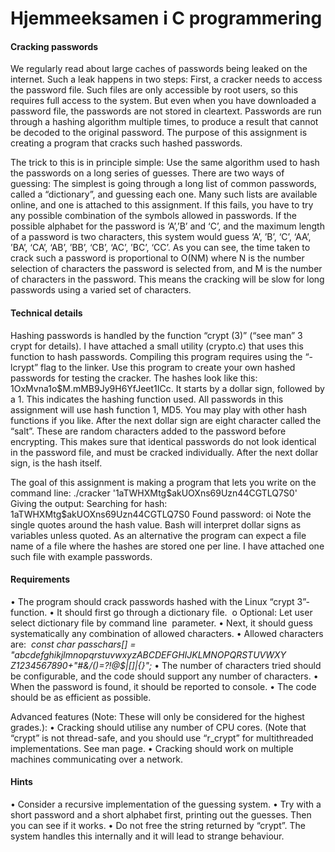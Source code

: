 # Hjemmeeksamen i C programmering

#### Cracking passwords
We regularly read about large caches of passwords being leaked on the internet.
Such a leak happens in two steps: First, a cracker needs to access the password
file. Such files are only accessible by root users, so this requires full access to the
system. But even when you have downloaded a password file, the passwords are
not stored in cleartext. Passwords are run through a hashing algorithm multiple
times, to produce a result that cannot be decoded to the original password. The
purpose of this assignment is creating a program that cracks such hashed
passwords.

The trick to this is in principle simple: Use the same algorithm used to hash the
passwords on a long series of guesses. There are two ways of guessing: The
simplest is going through a long list of common passwords, called a “dictionary”,
and guessing each one. Many such lists are available online, and one is attached
to this assignment. If this fails, you have to try any possible combination of the
symbols allowed in passwords. If the possible alphabet for the password is ‘A’,’B’
and ‘C’, and the maximum length of a password is two characters, this system
would guess ‘A’, ’B’, ‘C’, ‘AA’, ’BA’, ‘CA’, ‘AB’, ’BB’, ‘CB’, ‘AC’, ’BC’, ‘CC’. As you can
see, the time taken to crack such a password is proportional to O(NM) where N is
the number selection of characters the password is selected from, and M is the
number of characters in the password. This means the cracking will be slow for
long passwords using a varied set of characters.

#### Technical details

Hashing passwords is handled by the function “crypt (3)” (“see man” 3 crypt for
details). I have attached a small utility (crypto.c) that uses this function to hash
passwords. Compiling this program requires using the “-lcrypt” flag to the linker.
Use this program to create your own hashed passwords for testing the cracker.
The hashes look like this:
$1$OxMvna1o$M.mMB9Jy9H6YfJeet1ICc.
It starts by a dollar sign, followed by a 1. This indicates the hashing function
used. All passwords in this assignment will use hash function 1, MD5. You may
play with other hash functions if you like. After the next dollar sign are eight
character called the “salt”. These are random characters added to the password
before encrypting. This makes sure that identical passwords do not look
identical in the password file, and must be cracked individually. After the next
dollar sign, is the hash itself.

The goal of this assignment is making a program that lets you write on the
command line:
./cracker '$1$aTWHXMtg$akUOXns69Uzn44CGTLQ7S0'
Giving the output:
Searching for hash: $1$aTWHXMtg$akUOXns69Uzn44CGTLQ7S0
Found password: oi
Note the single quotes around the hash value. Bash will interpret dollar signs as
variables unless quoted. As an alternative the program can expect a file name of
a file where the hashes are stored one per line. I have attached one such file with
example passwords.

#### Requirements
• The program should crack passwords hashed with the Linux “crypt 3”-
function.
• It should first go through a dictionary file.
​	o Optional: Let user select dictionary file by command line
​	parameter.
• Next, it should guess systematically any combination of allowed
characters.
• Allowed characters are:
​	_const char passchars[] =
​	"abcdefghikjlmnopqrstuvwxyzABCDEFGHIJKLMNOPQRSTUVWXY
​	Z1234567890+\"#&/()=?!@$|[]|{}";_
• The number of characters tried should be configurable, and the code
should support any number of characters.
• When the password is found, it should be reported to console.
• The code should be as efficient as possible.

Advanced features (Note: These will only be considered for the highest grades.):
• Cracking should utilise any number of CPU cores. (Note that “crypt” is not
thread-safe, and you should use “r_crypt” for multithreaded
implementations. See man page.
• Cracking should work on multiple machines communicating over a
network.

#### Hints
• Consider a recursive implementation of the guessing system.
• Try with a short password and a short alphabet first, printing out the
guesses. Then you can see if it works.
• Do not free the string returned by “crypt”. The system handles this
internally and it will lead to strange behaviour.